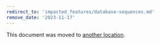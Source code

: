 ```yaml
---
redirect_to: 'impacted_features/database-sequences.md'
remove_date: '2023-11-17'
---
```


This document was moved to [another location](impacted_features/database-sequences.md).
